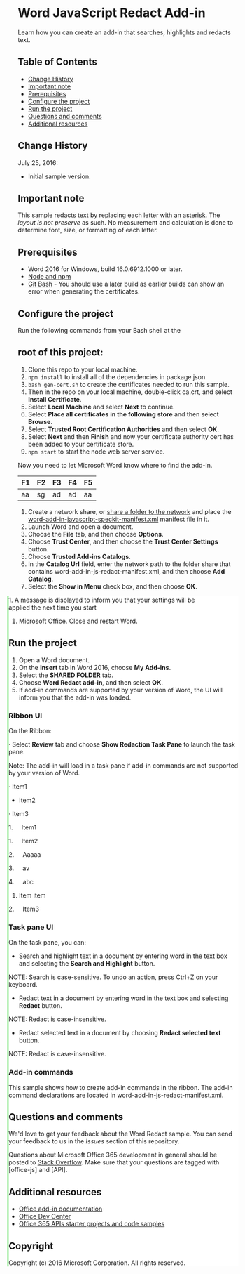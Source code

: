 
# Word JavaScript Redact Add-in

Learn how you can create an add-in that searches, highlights and redacts text.

## Table of Contents

*   [Change History](#change-history)
*   [Important note](#important-note)
*   [Prerequisites](#prerequisites)
*   [Configure the project](#configure-the-project)
*   [Run the project](#run-the-project)
*   [Questions and comments](#questions-and-comments)
*   [Additional resources](#additional-resources)

## Change History

July 25, 2016:

*   Initial sample version.

## Important note

This sample redacts text by replacing each letter with an asterisk. The _layout is not preserve_ as such. No measurement and calculation is done to determine font, size, or formatting of each letter.

## Prerequisites

*   Word 2016 for Windows, build 16.0.6912.1000 or later.
*   [Node and npm](https://nodejs.org/en/)
*   [Git Bash](https://git-scm.com/downloads) - You should use a later build as earlier builds can show an error when generating the certificates.

## Configure the project

Run the following commands from your Bash shell at the

## root of this project:

1.  Clone this repo to your local machine.
2.  `npm install` to install all of the dependencies in package.json.
3.  `bash gen-cert.sh` to create the certificates needed to run this sample.
4.  Then in the repo on your local machine, double-click ca.crt, and select **Install Certificate**.
5.  Select **Local Machine** and select **Next** to continue.
6.  Select **Place all certificates in the following store** and then select **Browse**.
7.  Select **Trusted Root Certification Authorities** and then select **OK**.
8.  Select **Next** and then **Finish** and now your certificate authority cert has been added to your certificate store.
9.  `npm start` to start the node web server service.

Now you need to let Microsoft Word know where to find the add-in.

| F1 | F2 | F3 | F4 | F5 |
| --- | --- | --- | --- | --- |
| aa | sg | ad | ad | aa |

1.  Create a network share, or [share a folder to the network](https://technet.microsoft.com/en-us/library/cc770880.aspx) and place the [word-add-in-javascript-speckit-manifest.xml](word-add-in-javascript-speckit-manifest.xml) manifest file in it.
2.  Launch Word and open a document.
3.  Choose the **File** tab, and then choose **Options**.
4.  Choose **Trust Center**, and then choose the **Trust Center Settings** button.
5.  Choose **Trusted Add-ins Catalogs**.
6.  In the **Catalog Url** field, enter the network path to the folder share that contains word-add-in-js-redact-manifest.xml, and then choose **Add Catalog**.
7.  Select the **Show in Menu** check box, and then choose **OK**.

<div style="background: white; border-width: medium medium medium 2.25pt; border-style: none none none solid; border-color: currentColor currentColor currentColor rgb(108, 226, 108); padding: 0in; border-image: none; margin-right: 0in; margin-left: -0.25in;">

1.<span></span> A message is displayed to inform you that your settings will be applied the next time you start  


1.  Microsoft Office. Close and restart Word.

## Run the project

1.  Open a Word document.
2.  On the **Insert** tab in Word 2016, choose **My Add-ins**.
3.  Select the **SHARED FOLDER** tab.
4.  Choose **Word Redact add-in**, and then select **OK**.
5.  If add-in commands are supported by your version of Word, the UI will inform you that the add-in was loaded.

### Ribbon UI

On the Ribbon:

· Select **Review** tab and choose **Show Redaction Task Pane** to launch the task pane.

Note: The add-in will load in a task pane if add-in commands are not supported by your version of Word.

·<span></span> Item1

 *   Item2

·<span></span> Item3

1.     Item1

1.     Item2

2.     Aaaaa

3.     av

4.     abc

 1.  Item item

2.     Item3

### Task pane UI

On the task pane, you can:

*   Search and highlight text in a document by entering word in the text box and selecting the **Search and Highlight** button.

NOTE: Search is case-sensitive. To undo an action, press Ctrl+Z on your keyboard.

*   Redact text in a document by entering word in the text box and selecting **Redact** button.

NOTE: Redact is case-insensitive.

*   Redact selected text in a document by choosing **Redact selected text** button.

NOTE: Redact is case-insensitive.

### Add-in commands

This sample shows how to create add-in commands in the ribbon. The add-in command declarations are located in word-add-in-js-redact-manifest.xml.

## Questions and comments

We'd love to get your feedback about the Word Redact sample. You can send your feedback to us in the _Issues_ section of this repository.

Questions about Microsoft Office 365 development in general should be posted to [Stack Overflow](http://stackoverflow.com/questions/tagged/office-js+API). Make sure that your questions are tagged with [office-js] and [API].

## Additional resources

*   [Office add-in documentation](https://msdn.microsoft.com/en-us/library/office/jj220060.aspx)
*   [Office Dev Center](http://dev.office.com/)
*   [Office 365 APIs starter projects and code samples](http://msdn.microsoft.com/en-us/office/office365/howto/starter-projects-and-code-samples)

## Copyright

Copyright (c) 2016 Microsoft Corporation. All rights reserved.
